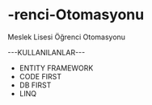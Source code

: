 # -renci-Otomasyonu
Meslek Lisesi Öğrenci Otomasyonu


---KULLANILANLAR---

- ENTITY FRAMEWORK
- CODE FIRST
- DB FIRST
- LINQ
